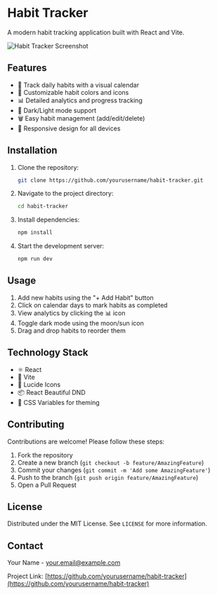 # Habit Tracker

A modern habit tracking application built with React and Vite.

![Habit Tracker Screenshot](public/screenshot.png)

## Features

- 📅 Track daily habits with a visual calendar
- 🎨 Customizable habit colors and icons
- 📊 Detailed analytics and progress tracking
- 🌙 Dark/Light mode support
- 🗑️ Easy habit management (add/edit/delete)
- 📱 Responsive design for all devices

## Installation

1. Clone the repository:
   ```bash
   git clone https://github.com/yourusername/habit-tracker.git
   ```
2. Navigate to the project directory:
   ```bash
   cd habit-tracker
   ```
3. Install dependencies:
   ```bash
   npm install
   ```
4. Start the development server:
   ```bash
   npm run dev
   ```

## Usage

1. Add new habits using the "+ Add Habit" button
2. Click on calendar days to mark habits as completed
3. View analytics by clicking the 📊 icon
4. Toggle dark mode using the moon/sun icon
5. Drag and drop habits to reorder them

## Technology Stack

- ⚛️ React
- 🚀 Vite
- 🎨 Lucide Icons
- 📦 React Beautiful DND
- 🎨 CSS Variables for theming

## Contributing

Contributions are welcome! Please follow these steps:

1. Fork the repository
2. Create a new branch (`git checkout -b feature/AmazingFeature`)
3. Commit your changes (`git commit -m 'Add some AmazingFeature'`)
4. Push to the branch (`git push origin feature/AmazingFeature`)
5. Open a Pull Request

## License

Distributed under the MIT License. See `LICENSE` for more information.

## Contact

Your Name - your.email@example.com

Project Link: [https://github.com/yourusername/habit-tracker](https://github.com/yourusername/habit-tracker)
